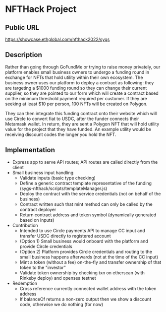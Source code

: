 # NFTHack Project

## Public URL
https://showcase.ethglobal.com/nfthack2022/sygs

## Description
Rather than going through GoFundMe or trying to raise money privately, our platform enables small business owners to undergo a funding round in exchange for NFTs that hold utility within their own ecosystem. The business owner uses our platform to deploy a contract as following: they are targeting a $1000 funding round so they can change their current supplier, so they are pointed to our form which will create a contract based on the minimum threshold payment required per customer. If they are seeking at least $10 per person, 100 NFTs will be created on Polygon. 

They can then integrate this funding contract onto their website which will use Circle to convert fiat to USDC, after the funder connects their Metamask wallet. In return, they are sent a Polygon NFT that will hold utility value for the project that they have funded. An example utility would be receiving discount codes the longer you hold the NFT. 

## Implementation
- Express app to serve API routes; API routes are called directly from the client
- Small business input handling
    - Validate inputs (basic type checking)
    - Define a generic contract template representative of the funding (sygs-nfthack/scripts/templateManager.js)
    - Deploy the contract with the service credentials (not on behalf of the business)
    - Contract written such that mint method can only be called by the contract deployer
    - Return contract address and token symbol (dynamically generated based on inputs)
- Contribution
    - Intended to use Circle payments API to manage CC input and transfer USDC directly to registered account
    - (Option 1) Small business would onboard with the platform and provide Circle credentials
    - (Option 2) Platform provides Circle credentials and routing to the small business happens afterwards (not at the time of the CC input)
    - Mint a token (without a fee) on-the-fly and transfer ownership of that token to the "investor"
    - Validate token ownership by checking txn on etherscan (with Rinkeby deploy) and opensea testnet
- Redemption
    - Cross reference currently connected wallet address with the token address
    - If balanceOf returns a non-zero output then we show a discount code, otherwise we do nothing (for now)